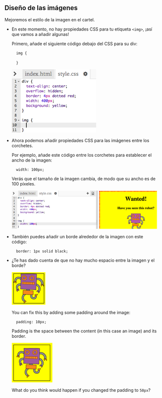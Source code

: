 ## Diseño de las imágenes

Mejoremos el estilo de la imagen en el cartel.

+ En este momento, no hay propiedades CSS para tu etiqueta `<img>`, ¡así que vamos a añadir algunas!
    
    Primero, añade el siguiente código debajo del CSS para su div:
    
        img {
        
        }
        
    
    ![captura de pantalla](images/wanted-img-css.png)

+ Ahora podemos añadir propiedades CSS para las imágenes entre los corchetes.
    
    Por ejemplo, añade este código entre los corchetes para establecer el ancho de la imagen:
    
        width: 100px;
        
    
    Verás que el tamaño de la imagen cambia, de modo que su ancho es de 100 píxeles.
    
    ![captura de pantalla](images/wanted-img-width.png)

+ También puedes añadir un borde alrededor de la imagen con este código:
    
        border: 1px solid black;
        

+ ¿Te has dado cuenta de que no hay mucho espacio entre la imagen y el borde?
    
    ![captura de pantalla](images/wanted-img-border.png)
    
    You can fix this by adding some padding around the image:
    
        padding: 10px;
        
    
    Padding is the space between the content (in this case an image) and its border.
    
    ![captura de pantalla](images/wanted-img-padding.png)
    
    What do you think would happen if you changed the padding to `50px`?
